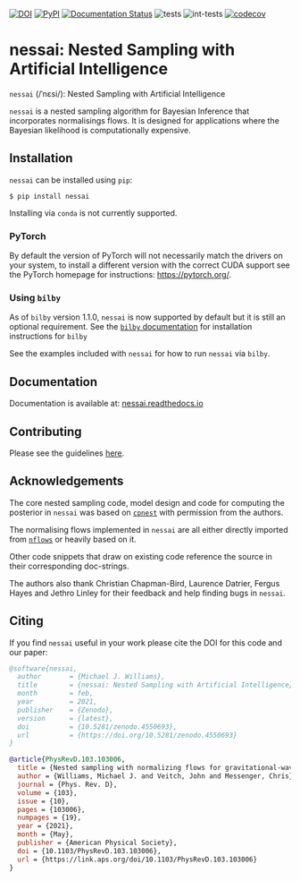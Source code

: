 [![DOI](https://zenodo.org/badge/DOI/10.5281/zenodo.4550693.svg)](https://doi.org/10.5281/zenodo.4550693) [![PyPI](https://img.shields.io/pypi/v/nessai)](https://pypi.org/project/nessai/) [![Documentation Status](https://readthedocs.org/projects/nessai/badge/?version=latest)](https://nessai.readthedocs.io/en/latest/?badge=latest) ![tests](https://github.com/mj-will/nessai/actions/workflows/tests.yml/badge.svg) ![int-tests](https://github.com/mj-will/nessai/actions/workflows/integration-tests.yml/badge.svg) [![codecov](https://codecov.io/gh/mj-will/nessai/branch/main/graph/badge.svg?token=O7SN167SK6)](https://codecov.io/gh/mj-will/nessai)


# nessai: Nested Sampling with Artificial Intelligence

``nessai`` (/ˈnɛsi/): Nested Sampling with Artificial Intelligence

``nessai`` is a nested sampling algorithm for Bayesian Inference that incorporates normalisings flows. It is designed for applications where the Bayesian likelihood is computationally expensive.

## Installation

``nessai`` can be installed using ``pip``:

```console
$ pip install nessai
```

Installing via ``conda`` is not currently supported.

### PyTorch

By default the version of PyTorch will not necessarily match the drivers on your system, to install a different version with the correct CUDA support see the PyTorch homepage for instructions: https://pytorch.org/.

### Using ``bilby``

As of `bilby` version 1.1.0, ``nessai`` is now supported by default but it is still an optional requirement. See the [``bilby`` documentation](https://lscsoft.docs.ligo.org/bilby/index.html) for installation instructions for `bilby`

See the examples included with ``nessai`` for how to run ``nessai`` via ``bilby``.

## Documentation

Documentation is available at: [nessai.readthedocs.io](https://nessai.readthedocs.io/)


## Contributing

Please see the guidelines [here](https://github.com/mj-will/nessai/blob/master/CONTRIBUTING.md).


## Acknowledgements

The core nested sampling code, model design and code for computing the posterior in ``nessai`` was based on [`cpnest`](https://github.com/johnveitch/cpnest) with permission from the authors.

The normalising flows implemented in ``nessai`` are all either directly imported from [`nflows`](https://github.com/bayesiains/nflows/tree/master/nflows) or heavily based on it.

Other code snippets that draw on existing code reference the source in their corresponding doc-strings.

The authors also thank Christian Chapman-Bird, Laurence Datrier, Fergus Hayes and Jethro Linley for their feedback and help finding bugs in ``nessai``.

## Citing

If you find ``nessai`` useful in your work please cite the DOI for this code and our paper:

```bibtex
@software{nessai,
  author       = {Michael J. Williams},
  title        = {nessai: Nested Sampling with Artificial Intelligence},
  month        = feb,
  year         = 2021,
  publisher    = {Zenodo},
  version      = {latest},
  doi          = {10.5281/zenodo.4550693},
  url          = {https://doi.org/10.5281/zenodo.4550693}
}

@article{PhysRevD.103.103006,
  title = {Nested sampling with normalizing flows for gravitational-wave inference},
  author = {Williams, Michael J. and Veitch, John and Messenger, Chris},
  journal = {Phys. Rev. D},
  volume = {103},
  issue = {10},
  pages = {103006},
  numpages = {19},
  year = {2021},
  month = {May},
  publisher = {American Physical Society},
  doi = {10.1103/PhysRevD.103.103006},
  url = {https://link.aps.org/doi/10.1103/PhysRevD.103.103006}
}
```
